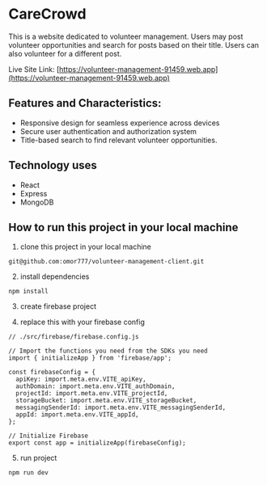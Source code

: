 # CareCrowd


This is a website dedicated to volunteer management. Users may post volunteer opportunities and search for posts based on their title. Users can also volunteer for a different post.

Live Site Link: [https://volunteer-management-91459.web.app](https://volunteer-management-91459.web.app)

## Features and Characteristics:

- Responsive design for seamless experience across devices
- Secure user authentication and authorization system
- Title-based search to find relevant volunteer opportunities.


## Technology uses

- React
- Express
- MongoDB

## How to run this project in your local machine

1. clone this project in your local machine
```
git@github.com:omor777/volunteer-management-client.git
```
2. install dependencies
```
npm install
```
3. create firebase project

4. replace this with your firebase config
```
// ./src/firebase/firebase.config.js

// Import the functions you need from the SDKs you need
import { initializeApp } from 'firebase/app';

const firebaseConfig = {
  apiKey: import.meta.env.VITE_apiKey,
  authDomain: import.meta.env.VITE_authDomain,
  projectId: import.meta.env.VITE_projectId,
  storageBucket: import.meta.env.VITE_storageBucket,
  messagingSenderId: import.meta.env.VITE_messagingSenderId,
  appId: import.meta.env.VITE_appId,
};

// Initialize Firebase
export const app = initializeApp(firebaseConfig);

```

5. run project
```
npm run dev
```

